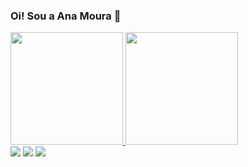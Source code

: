 ### Oi! Sou a Ana Moura 👋
<div>
<a href="https://github.com/talveznao">
  <img height="180em" src="https://github-readme-stats.vercel.app/api?username=talveznao&show_icons=true&theme=tokyonight&include_all_commits=true&count_private=true"/>
  <img height="180em" src="https://github-readme-stats.vercel.app/api/top-langs/?username=talveznao&layout=compact&langs_count=7&theme=tokyonight"/>
</div>
<div> 
  <a href="https://instagram.com/_talveznao" target="_blank"><img src="https://img.shields.io/badge/-Instagram-%23E4405F?style=for-the-badge&logo=instagram&logoColor=white" target="_blank"></a>
  <a href = "mailto:apontomoura@gmail.com"><img src="https://img.shields.io/badge/-Gmail-%23333?style=for-the-badge&logo=gmail&logoColor=white" target="_blank"></a>
  <a href="https://www.linkedin.com/in/ana--moura/" target="_blank"><img src="https://img.shields.io/badge/-LinkedIn-%230077B5?style=for-the-badge&logo=linkedin&logoColor=white" target="_blank"></a> </div>
